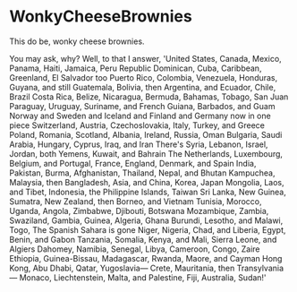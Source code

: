 # WonkyCheeseBrownies

This do be, wonky cheese brownies.

You may ask, why?
Well, to that I answer, 'United States, Canada, Mexico, Panama, Haiti, Jamaica, Peru
Republic Dominican, Cuba, Caribbean, Greenland, El Salvador too
Puerto Rico, Colombia, Venezuela, Honduras, Guyana, and still
Guatemala, Bolivia, then Argentina, and Ecuador, Chile, Brazil
Costa Rica, Belize, Nicaragua, Bermuda, Bahamas, Tobago, San Juan
Paraguay, Uruguay, Suriname, and French Guiana, Barbados, and Guam
Norway and Sweden and Iceland and Finland and Germany now in one piece
Switzerland, Austria, Czechoslovakia, Italy, Turkey, and Greece
Poland, Romania, Scotland, Albania, Ireland, Russia, Oman
Bulgaria, Saudi Arabia, Hungary, Cyprus, Iraq, and Iran
There's Syria, Lebanon, Israel, Jordan, both Yemens, Kuwait, and Bahrain
The Netherlands, Luxembourg, Belgium, and Portugal, France, England, Denmark, and Spain
India, Pakistan, Burma, Afghanistan, Thailand, Nepal, and Bhutan
Kampuchea, Malaysia, then Bangladesh, Asia, and China, Korea, Japan
Mongolia, Laos, and Tibet, Indonesia, the Philippine Islands, Taiwan
Sri Lanka, New Guinea, Sumatra, New Zealand, then Borneo, and Vietnam
Tunisia, Morocco, Uganda, Angola, Zimbabwe, Djibouti, Botswana
Mozambique, Zambia, Swaziland, Gambia, Guinea, Algeria, Ghana
Burundi, Lesotho, and Malawi, Togo, The Spanish Sahara is gone
Niger, Nigeria, Chad, and Liberia, Egypt, Benin, and Gabon
Tanzania, Somalia, Kenya, and Mali, Sierra Leone, and Algiers
Dahomey, Namibia, Senegal, Libya, Cameroon, Congo, Zaire
Ethiopia, Guinea-Bissau, Madagascar, Rwanda, Maore, and Cayman
Hong Kong, Abu Dhabi, Qatar, Yugoslavia—
Crete, Mauritania, then Transylvania—
Monaco, Liechtenstein, Malta, and Palestine, Fiji, Australia, Sudan!'

